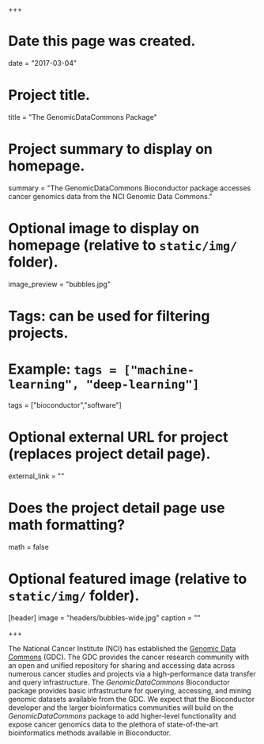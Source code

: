+++
# Date this page was created.
date = "2017-03-04"

# Project title.
title = "The GenomicDataCommons Package"

# Project summary to display on homepage.
summary = "The GenomicDataCommons Bioconductor package accesses cancer genomics data from the NCI Genomic Data Commons."

# Optional image to display on homepage (relative to `static/img/` folder).
image_preview = "bubbles.jpg"

# Tags: can be used for filtering projects.
# Example: `tags = ["machine-learning", "deep-learning"]`
tags = ["bioconductor","software"]

# Optional external URL for project (replaces project detail page).
external_link = ""

# Does the project detail page use math formatting?
math = false

# Optional featured image (relative to `static/img/` folder).
[header]
image = "headers/bubbles-wide.jpg"
caption = ""

+++

The National Cancer Institute (NCI) has established
the [Genomic Data Commons](https://gdc.nci.nih.gov/) (GDC). The GDC
provides the cancer research community with an open and unified
repository for sharing and accessing data across numerous cancer
studies and projects via a high-performance data transfer and query
infrastructure. The *GenomicDataCommons* Bioconductor package provides
basic infrastructure for querying, accessing, and mining genomic
datasets available from the GDC. We expect that the Bioconductor
developer and the larger bioinformatics communities will build on the
*GenomicDataCommons* package to add higher-level functionality and
expose cancer genomics data to the plethora of state-of-the-art
bioinformatics methods available in Bioconductor.
